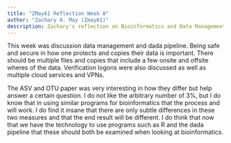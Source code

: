 ```yaml
---
title: "ZMay61 Reflection Week 8"
author: "Zachary A. May (Zmay61)"
description: Zachary's reflection on Bioinformatics and Data Management
---
```


This week was discussion data management and dada pipeline. Being safe and secure in how one protects and copies their data is important. There should be multiple files and copies that include a few onsite and offsite wheres of the data. Verification logons were also discussed as well as multiple cloud services and VPNs. 

The ASV and OTU paper was very interesting in how they differ but help answer a certain question. I do not like the arbitrary number of 3%, but I do know that in using similar programs for bioinformatics that the process and will work. I do find it insane that there are only subtle differences in these two measures and that the end result will be different. I do think that now that we have the technology to use programs such as R and the dada pipeline that these should both be examined when looking at bioinformatics.

